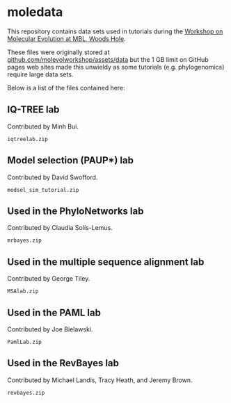 # moledata

This repository contains data sets used in tutorials during the [Workshop on Molecular Evolution at MBL, Woods Hole](https://molevolworkshop.github.io).

These files were originally stored at [github.com/molevolworkshop/assets/data](https://github.com/molevolworkshop/assets/data) but the 1 GB limit on GitHub pages web sites made this unwieldy as some tutorials (e.g. phylogenomics) require large data sets.

Below is a list of the files contained here:

## IQ-TREE lab

Contributed by Minh Bui.

    iqtreelab.zip
    
## Model selection (PAUP*) lab

Contributed by David Swofford.
    
    modsel_sim_tutorial.zip

## Used in the PhyloNetworks lab

Contributed by Claudia Solís-Lemus.
    
    mrbayes.zip

## Used in the multiple sequence alignment lab

Contributed by George Tiley.
    
    MSAlab.zip
    
## Used in the PAML lab

Contributed by Joe Bielawski.
    
    PamlLab.zip
    
## Used in the RevBayes lab

Contributed by Michael Landis, Tracy Heath, and Jeremy Brown.

    revbayes.zip

